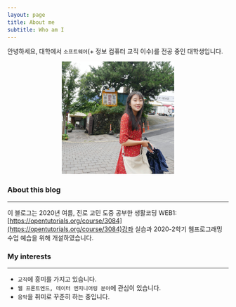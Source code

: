 ```yaml
---
layout: page
title: About me
subtitle: Who am I
---
```


안녕하세요, 대학에서 `소프트웨어`(+ 정보 컴퓨터 교직 이수)를 전공 중인 대학생입니다. 


<div style="text-align: center;">
<img src="https://raw.githubusercontent.com/s2uyeoii/s2uyeoii.github.io/master/assets/img/KakaoTalk_20200913_024935483.jpg" style="zoom:25%;" /> </div>

### About this blog

------

이 블로그는 2020년 여름, 진로 고민 도중 공부한 생활코딩 WEB1: [https://opentutorials.org/course/3084](https://opentutorials.org/course/3084)강좌 실습과 2020-2학기 웹프로그래밍 수업 예습을 위해 개설하였습니다.  

### My interests

------

- `교직`에 흥미를 가지고 있습니다.
-  `웹 프론트엔드, 데이터 엔지니어링 분야`에 관심이 있습니다.
- `음악`을 취미로 꾸준히 하는 중입니다. 


